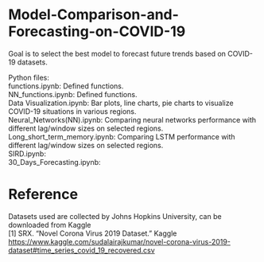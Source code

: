 # Model-Comparison-and-Forecasting-on-COVID-19
Goal is to select the best model to forecast future trends based on COVID-19 datasets.

Python files:
<br>functions.ipynb: Defined functions.
<br>NN_functions.ipynb: Defined functions.
<br>Data Visualization.ipynb: Bar plots, line charts, pie charts to visualize COVID-19 situations in various regions.
<br>Neural_Networks(NN).ipynb: Comparing neural networks performance with different lag/window sizes on selected regions.
<br>Long_short_term_memory.ipynb: Comparing LSTM performance with different lag/window sizes on selected regions.
<br>SIRD.ipynb: 
<br>30_Days_Forecasting.ipynb: 




# Reference
Datasets used are collected by Johns Hopkins University, can be downloaded from Kaggle
<br> [1] SRX. “Novel Corona Virus 2019 Dataset.” Kaggle https://www.kaggle.com/sudalairajkumar/novel-corona-virus-2019-dataset#time_series_covid_19_recovered.csv
